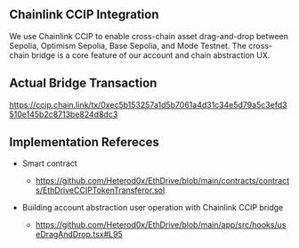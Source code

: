 ## Chainlink CCIP Integration

We use Chainlink CCIP to enable cross-chain asset drag-and-drop between Sepolia, Optimism Sepolia, Base Sepolia, and Mode Testnet. The cross-chain bridge is a core feature of our account and chain abstraction UX.

## Actual Bridge Transaction

https://ccip.chain.link/tx/0xec5b153257a1d5b7061a4d31c34e5d79a5c3efd3510e145b2c8713be824d8dc3

## Implementation Refereces

- Smart contract

  - https://github.com/Heterod0x/EthDrive/blob/main/contracts/contracts/EthDriveCCIPTokenTransferor.sol

- Building account abstraction user operation with Chainlink CCIP bridge

  - https://github.com/Heterod0x/EthDrive/blob/main/app/src/hooks/useDragAndDrop.tsx#L95
